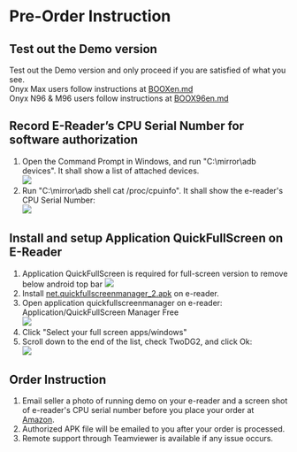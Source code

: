 # Pre-Order Instruction #
## Test out the Demo version ##
Test out the Demo version and only proceed if you are satisfied of what you see.  
Onyx Max users follow instructions at [BOOXen.md](
https://github.com/nahtethan/dxg-display/blob/master/BOOXen.md)  
Onyx N96 & M96 users follow instructions at [BOOX96en.md](
https://github.com/nahtethan/dxg-display/blob/master/e-reader/BOOX96en.md)
## Record E-Reader’s CPU Serial Number for software authorization ##
1. Open the Command Prompt in Windows, and run "C:\mirror\adb devices". It shall show a list of attached devices.  
![](https://github.com/nahtethan/dxg-display/blob/master/99-pictures/adb.jpg)
2. Run "C:\mirror\adb shell cat  /proc/cpuinfo". It shall show the e-reader's CPU Serial Number:  
![](https://github.com/nahtethan/dxg-display/blob/master/99-pictures/cpu.jpg)
## Install and setup Application QuickFullScreen on E-Reader ##
1. Application QuickFullScreen is required for full-screen version to remove below android top bar
![](https://github.com/nahtethan/dxg-display/blob/master/99-pictures/topbar.jpg)  
2. Install [net.quickfullscreenmanager_2.apk](https://www.hi-pda.com/forum/attachment.php?aid=MjkzNjIzOHw4ZWU2MDZjOHwxNDkwMTYyMzMxfDMxYTdQZWFycDNPSTN3QmRJOGlTRkVVYlQ0bDVKdWJEMHdBa0YzSFNHbVZYQytJ) on e-reader.   
3. Open application quickfullscreenmanager on e-reader: Application/QuickFullScreen Manager Free  
![](https://github.com/nahtethan/dxg-display/blob/master/99-pictures/quick.jpg)
4. Click "Select your full screen apps/windows"  
5. Scroll down to the end of the list, check TwoDG2, and click Ok:  
![](https://github.com/nahtethan/dxg-display/blob/master/99-pictures/quickfull.jpg)
## Order Instruction ##
1. Email seller a photo of running demo on your e-reader and a screen shot of e-reader's CPU serial number before you place your order at [Amazon](https://www.amazon.com/dp/B06XVH7YC7).
2. Authorized APK file will be emailed to you after your order is processed.
3. Remote support through Teamviewer is available if any issue occurs.
